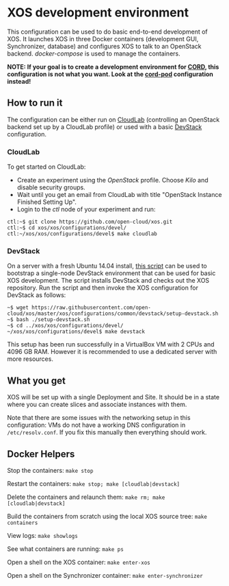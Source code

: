 # XOS development environment

This configuration can be used to do basic end-to-end development of XOS.  It launches
XOS in three Docker containers (development GUI, Synchronizer, database) and configures XOS
to talk to an OpenStack backend.  *docker-compose* is used to manage the containers.

**NOTE: If your goal is to create a development environment for [CORD](http://opencord.org/), 
this configuration is not what you want.  Look at the [cord-pod](../cord-pod) configuration instead!**

## How to run it

The configuration can be either run on [CloudLab](http://cloudlab.us) (controlling
an OpenStack backend set up by a CloudLab profile) or used with a basic
[DevStack](http://docs.openstack.org/developer/devstack/) configuration.

### CloudLab

To get started on CloudLab:
* Create an experiment using the *OpenStack* profile.  Choose *Kilo* and
disable security groups.
* Wait until you get an email from CloudLab with title "OpenStack Instance Finished Setting Up".
* Login to the *ctl* node of your experiment and run:
```
ctl:~$ git clone https://github.com/open-cloud/xos.git
ctl:~$ cd xos/xos/configurations/devel/
ctl:~/xos/xos/configurations/devel$ make cloudlab
```

### DevStack

On a server with a fresh Ubuntu 14.04 install, 
[this script](https://raw.githubusercontent.com/open-cloud/xos/master/xos/configurations/common/devstack/setup-devstack.sh)
can be used to bootstrap a single-node DevStack environment that can be used
for basic XOS development.
The script installs DevStack and checks out the XOS repository.  Run the script
and then invoke the XOS configuration for DevStack as follows:
```
~$ wget https://raw.githubusercontent.com/open-cloud/xos/master/xos/configurations/common/devstack/setup-devstack.sh
~$ bash ./setup-devstack.sh
~$ cd ../xos/xos/configurations/devel/
~/xos/xos/configurations/devel$ make devstack
```

This setup has been run successfully in a VirtualBox VM with 2 CPUs and 4096 GB RAM.
However it is recommended to use a dedicated server with more resources.


## What you get

XOS will be set up with a single Deployment and Site.  It should be in a state where
you can create slices and associate instances with them.

Note that there are some issues with the networking setup in this configuration:
VMs do not have a working DNS configuration in `/etc/resolv.conf`.  If you fix this
manually then everything should work.

## Docker Helpers

Stop the containers: `make stop`

Restart the containers: `make stop; make [cloudlab|devstack]`

Delete the containers and relaunch them: `make rm; make [cloudlab|devstack]`

Build the containers from scratch using the local XOS source tree: `make containers`

View logs: `make showlogs`

See what containers are running: `make ps`

Open a shell on the XOS container: `make enter-xos`

Open a shell on the Synchronizer container: `make enter-synchronizer`
